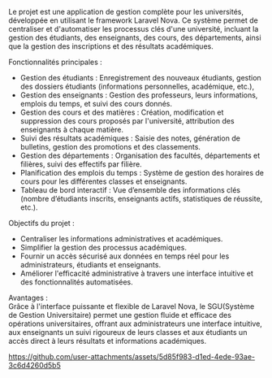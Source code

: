 Le projet est une application de gestion complète pour les universités, développée en utilisant le framework Laravel Nova. Ce système permet de centraliser et 
d'automatiser les processus clés d'une université, incluant la gestion des étudiants, des enseignants, des cours, des départements, 
ainsi que la gestion des inscriptions et des résultats académiques.

Fonctionnalités principales :
- Gestion des étudiants : Enregistrement des nouveaux étudiants, gestion des dossiers étudiants (informations personnelles, académique, etc.),
- Gestion des enseignants : Gestion des professeurs, leurs informations, emplois du temps, et suivi des cours donnés.
- Gestion des cours et des matières : Création, modification et suppression des cours proposés par l'université, attribution des enseignants à chaque matière.
- Suivi des résultats académiques : Saisie des notes, génération de bulletins, gestion des promotions et des classements.
- Gestion des départements : Organisation des facultés, départements et filières, suivi des effectifs par filière.
- Planification des emplois du temps : Système de gestion des horaires de cours pour les différentes classes et enseignants.
- Tableau de bord interactif : Vue d’ensemble des informations clés (nombre d’étudiants inscrits, enseignants actifs, statistiques de réussite, etc.).

Objectifs du projet :  
- Centraliser les informations administratives et académiques.
- Simplifier la gestion des processus académiques.
- Fournir un accès sécurisé aux données en temps réel pour les administrateurs, étudiants et enseignants.
- Améliorer l'efficacité administrative à travers une interface intuitive et des fonctionnalités automatisées.

Avantages :  
Grâce à l'interface puissante et flexible de Laravel Nova, le SGU(Système de Gestion Universitaire) permet une gestion fluide et efficace des opérations universitaires, 
offrant aux administrateurs une interface intuitive, aux enseignants un suivi rigoureux de leurs classes et aux étudiants un accès direct à leurs résultats et 
informations académiques.



https://github.com/user-attachments/assets/5d85f983-d1ed-4ede-93ae-3c6d4260d5b5

